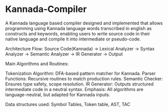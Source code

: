 # Kannada-Compiler
A Kannada language based compiler designed and implemented that allows programming using Kannada language words transcribed in english as constructs and keywords, enabling users to write source code in their native language and compile it into intermediate or pseudo-code.

Architecture Flow: Source Code(Kannada) → Lexical Analyzer → Syntax Analyzer → Semantic Analyzer → IR Generator → Output

Main Algorithms and Routines:

Tokenization Algorithm: DFA-based pattern matcher for Kannada. Parser Functions: Recursive routines to match production rules. Semantic Checker: Ensures type safety, scope resolution.
IR Generator: Outputs structured intermediate code in a neutral syntax. Emphasis: All algorithms are language-neutral, but adapted for Kannada inputs.

Data structures used: Symbol Tables, Token table, AST, TAC
